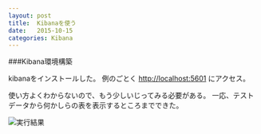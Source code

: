 ```yaml
---
layout: post
title:  Kibanaを使う
date:   2015-10-15
categories: Kibana
---
```


###Kibana環境構築

kibanaをインストールした。
例のごとく
[http://localhost:5601](http://localhost:5601) にアクセス。

使い方よくわからないので、もう少しいじってみる必要がある。
一応、テストデータから何かしらの表を表示するところまでできた。

![実行結果](http://platykun.github.io/assets/20151015useKibana.png)